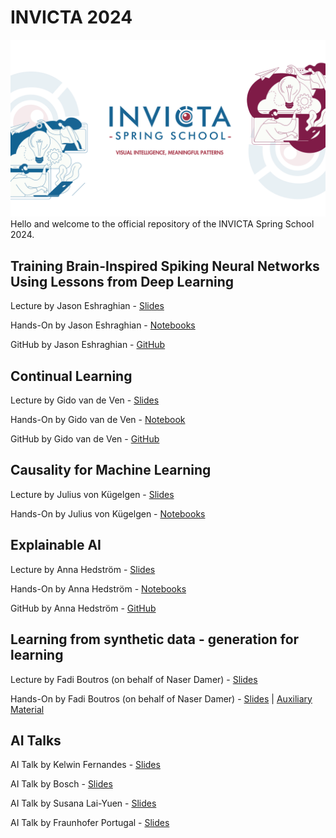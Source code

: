 # INVICTA 2024
![INVICTA2024](INVICTA2024_banner.png)
Hello and welcome to the official repository of the INVICTA Spring School 2024.



## Training Brain-Inspired Spiking Neural Networks Using Lessons from Deep Learning
Lecture by Jason Eshraghian - [Slides](brain-snn/slides/slides.pdf)

Hands-On by Jason Eshraghian - [Notebooks](brain-snn/notebooks)

GitHub by Jason Eshraghian - [GitHub](https://github.com/jeshraghian/invicta-spring-school)

## Continual Learning
Lecture by Gido van de Ven - [Slides](ContinualLearning/slides_SpringSchool_Mar2024.pdf)

Hands-On by Gido van de Ven - [Notebook](ContinualLearning/Hands_on_Tutorial_Continual_Learing.ipynb)

GitHub by Gido van de Ven - [GitHub](https://github.com/GMvandeVen)

## Causality for Machine Learning

Lecture by Julius von Kügelgen - [Slides](causal-ml/slides/slides.pdf)

Hands-On by Julius von Kügelgen - [Notebooks](causal-ml/notebooks/)

## Explainable AI
Lecture by Anna Hedström - [Slides](xai/slides/)

Hands-On by Anna Hedström - [Notebooks](xai/notebooks/)

GitHub by Anna Hedström - [GitHub](https://github.com/annahedstroem)

## Learning from synthetic data - generation for learning
Lecture by Fadi Boutros (on behalf of Naser Damer) - [Slides](syntheticData/INVICTA.pdf)

Hands-On by Fadi Boutros (on behalf of Naser Damer) - [Slides](syntheticData/INVICTA_HO.pdf) | [Auxiliary Material](syntheticData/controlNet.txt)

## AI Talks
AI Talk by Kelwin Fernandes - [Slides](ai-talks/KelwinFernandes/slides.pdf)

AI Talk by Bosch - [Slides](ai-talks/Bosch/PERAI_FEATURES_BOSCH.pdf)

AI Talk by Susana Lai-Yuen - [Slides](ai-talks/SusanaLaiYuen/Lai-Yuen_Susana_Invicta_School_March2024.pdf)

AI Talk by Fraunhofer Portugal - [Slides](ai-talks/aisym4med/AIsym4MED-%20Invicta-22032024.pdf)
